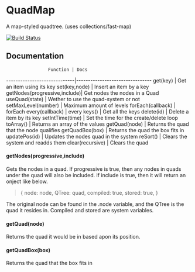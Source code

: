 # QuadMap
A map-styled quadtree. (uses collections/fast-map)


[![Build Status](https://travis-ci.org/AJS-development/QuadMap.svg?branch=master)](https://travis-ci.org/AJS-development/QuadMap)

## Documentation

                    Function | Docs 
-----------------------------|--------------------------------
get(key)                     |  Get an item using its key
set(key,node)                |  Insert an item by a key
getNodes(progressive,include)|  Get nodes the nodes in a Quad
useQuad(state)               |  Wether to use the quad-system or not
setMaxLevel(number)          |  Maximum amount of levels
forEach(callback)            |  forEach
every(callback)              |  every
keys()                       |  Get all the keys
delete(id)                   |  Delete a item by its key
setIntTime(time)             |  Set the time for the create/delete loop
toArray()                    |  Returns an array of the values
getQuad(node)                |  Returns the quad that the node qualifies
getQuadBox(box)              |  Returns the quad the box fits in
updatePos(id)                |  Updates the nodes quad in the system
reSort()                     |  Clears the system and readds them
clear(recursive)             |  Clears the quad


#### getNodes(progressive,include)
Gets the nodes in a quad. If progressive is true, then any nodes in quads under the quad will also be included. if include is true, then it will return an onject like below.
> {
> node: node,
> QTree: quad,
> compiled: true,
> stored: true,
>}

The original node can be found in the .node variable, and the QTree is the quad it resides in. Compiled and stored are system variables.

#### getQuad(node)
Returns the quad it would be in based apon its position.

#### getQuadBox(box)
Returns the quad that the box fits in
